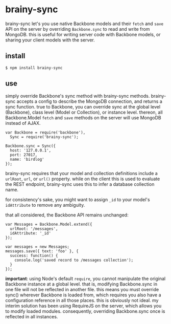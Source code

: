 # brainy-sync

brainy-sync let's you use native Backbone models and their `fetch` and `save` API on the server by overriding `Backbone.sync` to read and write from MongoDB. this is useful for writing server code with Backbone models, or sharing your client models with the server.

## install

```
$ npm install brainy-sync
```

## use 

simply override Backbone's sync method with brainy-sync methods. brainy-sync accepts a config to describe the MongoDB connection, and returns a sync function. true to Backbone, you can override sync at the global level (Backbone), class level (Model or Collection), or instance level. thereon, all Backbone.Model `fetch` and `save` methods on the server will use MongoDB instead of AJAX.

```
var Backbone = require('backbone'),
  Sync = require('brainy-sync');

Backbone.sync = Sync({
  host: '127.0.0.1',
  port: 27017,
  name: 'birdlog'
});
```

brainy-sync requires that your model and collection definitions include a `urlRoot`, `url`, or `url()` property. while on the client this is used to evaluate the REST endpoint, brainy-sync uses this to infer a database collection name.

for consistency's sake, you might want to assign `_id` to your model's `idAttribute` to remove any ambiguity.

that all considered, the Backbone API remains unchanged:

```
var Messages = Backbone.Model.extend({
  urlRoot: '/messages',
  idAttribute: '_id'
});

var messages = new Messages;
messages.save({ text: 'foo' }, {
  success: function() {
    console.log('saved record to /messages collection');
  }
});
```

**important**: using Node's default `require`, you cannot manipulate the original Backbone instance at a global level. that is, modifying Backbone.sync in one file will not be reflected in another file. this means you must override sync() wherever Backbone is loaded from, which requires you also have a configuration reference in all those places. this is obviously not ideal. my interim solution has been using RequireJS on the server, which allows you to modify loaded modules. consequently, overriding Backbone.sync once is reflected in all instances.
